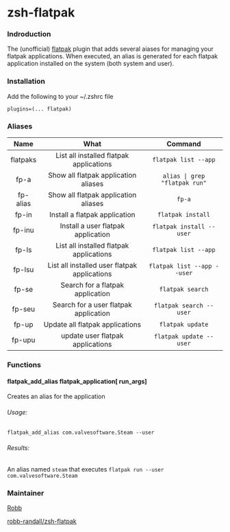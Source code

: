 # zsh-flatpak

### Indroduction
The (unofficial) [flatpak](https://flatpak.org) plugin that adds several aiases for managing your flatpak applications.  When executed, an alias is generated for each flatpak application installed on the system (both system and user).

### Installation
Add the following to your ~/.zshrc file 

```plugins=(... flatpak)```

### Aliases
|Name|What|Command|
|:--:|:--:|:-----:|
|flatpaks|List all installed flatpak applications|```flatpak list --app```|
|fp-a|Show all flatpak application aliases|```alias \| grep "flatpak run"```|
|fp-alias|Show all flatpak application aliases|```fp-a```|
|fp-in|Install a flatpak application|```flatpak install```|
|fp-inu|Install a user flatpak application|```flatpak install --user```|
|fp-ls|List all installed flatpak applications|```flatpak list --app```|
|fp-lsu|List all installed user flatpak applications|```flatpak list --app --user```|
|fp-se|Search for a flatpak application|```flatpak search```|
|fp-seu|Search for a user flatpak application|```flatpak search --user```|
|fp-up|Update all flatpak applications|```flatpak update```|
|fp-upu|update user flatpak applications|```flatpak update --user```|


### Functions

#### flatpak_add_alias flatpak_application[ run_args]
Creates an alias for the application

###### Usage:
```flatpak_add_alias com.valvesoftware.Steam --user```

###### Results:
An alias named `steam` that executes ```flatpak run --user com.valvesoftware.Steam```

### Maintainer
[Robb](https://github.com/robb-randall)

[robb-randall/zsh-flatpak](https://github.com/robb-randall/zsh-flatpak)
